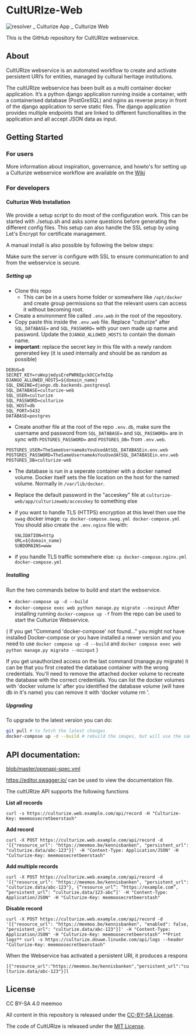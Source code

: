# CultURIze-Web


<!--![20230726-meemoo-logo-culturize-web](https://github.com/viaacode/culturize-web/assets/14292591/31523e53-1dd4-4647-a6e9-5788eac1c12a)-->
![resolver  _ Culturize App _ Culturize Web](https://github.com/viaacode/culturize-web/assets/14292591/60717c3f-beb5-4158-9b88-25280da05265)


This is the GitHub repository for CultURIze webservice.

## About

CultURIze webservice is an automated workflow to create and activate persistent URI’s for entities, managed by cultural heritage institutions.

The cultURIze webservice has been built as a multi container docker application. It’s a python django application running inside a container, with a containerised database (PostGreSQL) and nginx as reverse proxy in front of the django application to serve static files. The django application provides multiple endpoints that are linked to different functionalities in the application and all accept JSON data as input.


## Getting Started

### For users
More information about inspiration, governance, and howto's for setting up a Culturize webservice workflow are available on the [Wiki](https://github.com/viaacode/culturize-web/wiki)

### For developers

#### Culturize Web Installation 

We provide a setup script to do most of the configuration work. This can be started with ./setup.sh
and asks some questions before generating the different config files. This setup can also handle the
SSL setup by using Let's Encrypt for certificate management.

A manual install is also possible by following the below steps:

Make sure the server is configure with SSL to ensure communication to and from the webservice is secure.

##### Setting up

* Clone this repo
  * This can be in a users home folder or somewhere like `/opt/docker` and create group permissions
    so that the relevant users can access it without becoming root.
* Create a environment file called `.env.web` in the root of the repository.
* Copy paste this inside the `.env.web` file. Replace "culturize" after `SQL_DATABASE=` and `SQL_PASSWORD=` with your own made up name and password. Update the `DJANGO_ALLOWED_HOSTS` to contain the domain name.
* **important**: replace the secret key in this file with a newly random generated key (it is used
  internally and should be as random as possible)
```
DEBUG=0
SECRET_KEY=ruWxpjmdysErePWRKEpckOCCefmIGp
DJANGO_ALLOWED_HOSTS=${domain_name}
SQL_ENGINE=django.db.backends.postgresql
SQL_DATABASE=culturize-web
SQL_USER=culturize
SQL_PASSWORD=culturize
SQL_HOST=db
SQL_PORT=5432
DATABASE=postgres
```
* Create another file at the root of the repo `.env.db`, make sure the username and password from `SQL_DATABASE=` and `SQL_PASSWORD=` are in sync with `POSTGRES_PASSWORD=` and `POSTGRES_DB=` from `.env.web`.
```
POSTGRES_USER=TheSameUsernameAsYouUsedAtSQL_DATABASEin.env.web
POSTGRES_PASSWORD=TheSameUsernameAsYouUsedAtSQL_DATABASEin.env.web
POSTGRES_DB=culturize-web
```
* The database is run in a seperate container with a docker named volume. Docker itself sets the
  file location on the host for the named volume. Normally in `/var/lib/docker`.
* Replace the default password in the "acceskey" file at `culturize-web/app/culturizeweb/accesskey`
  to something else

* if you want to handle TLS (HTTPS) encryption at this level then use the `swag` docker image:
  `cp docker-compose.swag.yml docker-compose.yml`
  You should also create the `.env.nginx` file with:
  ```
  VALIDATION=http
  URL=${domain_name}
  SUBDOMAINS=www
  ```

* if you handle TLS traffic somewhere else:
  `cp docker-compose.nginx.yml docker-compose.yml`


##### Installing

Run the two commands below to build and start the webservice.
* `docker-compose up -d --build`
* `docker-compose exec web python manage.py migrate --noinput`
After installing running `docker-compose up -f` from the repo can be used to start the Culturize Webservice. 

( If you get "Command 'docker-compose' not found..." you might not have installed Docker-compose or you have installed a newer version and you need to use `docker compose up -d --build` and `docker compose exec web python manage.py migrate --noinput` )

If you get unauthorized access on the last command (manage.py migrate) it can be that you first
created the database container with the wrong credentials. You'll need to remove the attached docker
volume to recreate the database with the correct credentials. You can list the docker volumes with
'docker volume ls' after you identified the database volume (will have db in it's name) you can
remove it with 'docker volume rm <volume-name>'.

##### Upgrading

To upgrade to the latest version you can do:
```bash
git pull # to fetch the latest changes
docker-compose up -d --build # rebuild the images, but will use the same data set
```



## API documentation:

[blob/master/openapi-spec.yml ](https://github.com/viaacode/culturize-web/blob/master/openapi-spec.yml) 

https://editor.swagger.io/ can be used to view the documentation file. 

The cultURIze API supports the following functions

**List all records**

`curl -s https://culturize.web.example.com/api/record -H
"Culturize-Key: meemoosecretbeerstash"`

**Add record**

`curl -X POST https://culturize.web.example.com/api/record -d
'[{"resource_url": "https://meemoo.be/kennisbanken", "persistent_url":
"culturize.data/abc-123"}]' -H "Content-Type: Application/JSON" -H "Culturize-Key: meemoosecretbeerstash"`

**Add multiple records**

`curl -X POST https://culturize.web.example.com/api/record -d
'[{"resource_url": "https://meemoo.be/kennisbanken", "persistent_url":
"culturize.data/abc-123"}, {“resource_url”: “https://example.com”, “persistent_url”: “culturize.data/123-abc”]' -H "Content-Type: Application/JSON" -H "Culturize-Key: meemoosecretbeerstash"`

**Disable record**

`curl -X POST https://culturize.web.example.com/api/record -d '[{"resource_url": "https://meemoo.be/kennisbanken", "enabled": false, "persistent_url": "culturize.data/abc-123"}]' -H "Content-Type: Application/JSON" -H "Culturize-Key: meemoosecretbeerstash"
**Print logs**
curl -s https://culturize.douwe.linuxbe.com/api/logs --header
"Culturize-Key: meemoosecretbeerstash"`

When the Webservice has activated a persistent URI, it produces a respons

`[{"resource_url":"https://meemoo.be/kennisbanken","persistent_url":"culturize.data/abc-123"}]l`


## License
CC BY-SA 4.0 meemoo 

All content in this repository is released under the [CC-BY-SA License](https://creativecommons.org/licenses/by-sa/4.0/).

The code of CultURIze is released under the [MIT License](https://opensource.org/licenses/MIT).




